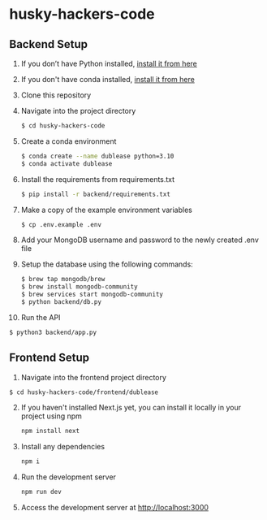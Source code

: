 # husky-hackers-code

## Backend Setup
1. If you don’t have Python installed, [install it from here](https://www.python.org/downloads/)

2. If you don't have conda installed, [install it from here](https://conda.io/projects/conda/en/stable/user-guide/install/download.html)

3. Clone this repository

4. Navigate into the project directory

   ```bash
   $ cd husky-hackers-code
   ```

5. Create a conda environment

   ```bash
   $ conda create --name dublease python=3.10
   $ conda activate dublease
   ```

6. Install the requirements from requirements.txt

   ```bash
   $ pip install -r backend/requirements.txt
   ```

7. Make a copy of the example environment variables

   ```bash
   $ cp .env.example .env
   ```

8. Add your MongoDB username and password to the newly created .env file

9. Setup the database using the following commands: 

   ```bash
   $ brew tap mongodb/brew
   $ brew install mongodb-community
   $ brew services start mongodb-community
   $ python backend/db.py
   ```

10. Run the API

   ```bash
   $ python3 backend/app.py
   ```

## Frontend Setup
1.  Navigate into the frontend project directory

   ```bash
   $ cd husky-hackers-code/frontend/dublease
   ```

2. If you haven't installed Next.js yet, you can install it locally in your project using npm

    ```bash
    npm install next
    ```

3. Install any dependencies

    ```bash
    npm i
    ```

4. Run the development server

    ```bash
    npm run dev
    ```
5. Access the development server at [http://localhost:3000](http://localhost:3000)
